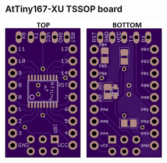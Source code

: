 # AtTiny167-XU TSSOP board

![Alt text](AtTiny167-XU_TSSOP_board.png?raw=true "AtTiny167-XU TSSOP board")